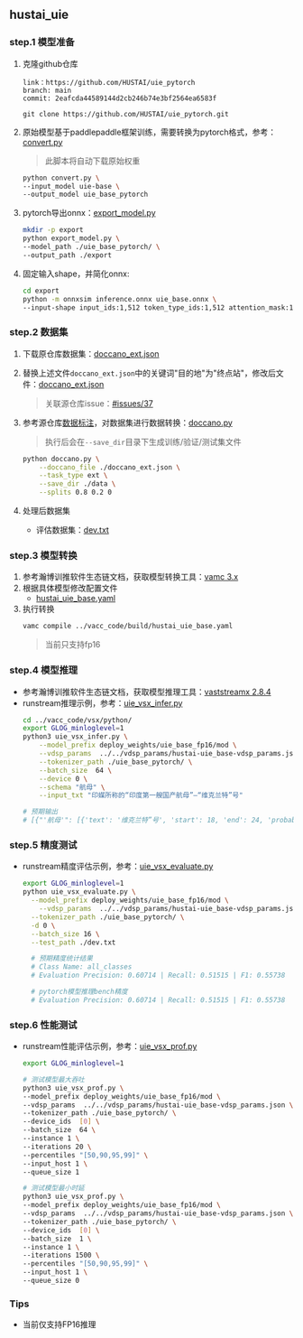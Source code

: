 ## hustai_uie

### step.1 模型准备

1. 克隆github仓库
    ```
    link：https://github.com/HUSTAI/uie_pytorch
    branch: main
    commit: 2eafcda44589144d2cb246b74e3bf2564ea6583f

    git clone https://github.com/HUSTAI/uie_pytorch.git

    ```

2. 原始模型基于paddlepaddle框架训练，需要转换为pytorch格式，参考：[convert.py](https://github.com/HUSTAI/uie_pytorch/blob/main/convert.py)
    > 此脚本将自动下载原始权重
    ```bash
    python convert.py \
    --input_model uie-base \
    --output_model uie_base_pytorch 
    ```

3. pytorch导出onnx：[export_model.py](https://github.com/HUSTAI/uie_pytorch/blob/main/export_model.py)
    ```bash
    mkdir -p export
    python export_model.py \
    --model_path ./uie_base_pytorch/ \
    --output_path ./export
    ```

4. 固定输入shape，并简化onnx: 
    ```bash
    cd export
    python -m onnxsim inference.onnx uie_base.onnx \
    --input-shape input_ids:1,512 token_type_ids:1,512 attention_mask:1,512
    ```


### step.2 数据集
1. 下载原仓库数据集：[doccano_ext.json](https://bj.bcebos.com/paddlenlp/datasets/uie/doccano_ext.json)
2. 替换上述文件`doccano_ext.json`中的关键词"目的地"为"终点站"，修改后文件：[doccano_ext.json](./doccano_ext.json)
    > 关联源仓库issue：[#issues/37](https://github.com/HUSTAI/uie_pytorch/issues/37)

3. 参考源仓库[数据标注](https://github.com/HUSTAI/uie_pytorch?tab=readme-ov-file#42-数据标注)，对数据集进行数据转换：[doccano.py](https://github.com/HUSTAI/uie_pytorch/blob/main/doccano.py)
    > 执行后会在`--save_dir`目录下生成训练/验证/测试集文件
  
    ```bash
    python doccano.py \
        --doccano_file ./doccano_ext.json \
        --task_type ext \
        --save_dir ./data \
        --splits 0.8 0.2 0
    ```

4. 处理后数据集
    - 评估数据集：[dev.txt](./dev.txt)
  

### step.3 模型转换
1. 参考瀚博训推软件生态链文档，获取模型转换工具：[vamc 3.x](../../../../docs/vastai_software.md)
2. 根据具体模型修改配置文件
    - [hustai_uie_base.yaml](../vacc_code/build/hustai_uie_base.yaml)
3. 执行转换
    ```bash
    vamc compile ../vacc_code/build/hustai_uie_base.yaml
    ```
    > 当前只支持fp16

### step.4 模型推理

- 参考瀚博训推软件生态链文档，获取模型推理工具：[vaststreamx 2.8.4](../../../../docs/vastai_software.md)
- runstream推理示例，参考：[uie_vsx_infer.py](../vacc_code/vsx/python/uie_vsx_infer.py)
  ```bash
  cd ../vacc_code/vsx/python/
  export GLOG_minloglevel=1
  python3 uie_vsx_infer.py \
      --model_prefix deploy_weights/uie_base_fp16/mod \
      --vdsp_params  ../../vdsp_params/hustai-uie_base-vdsp_params.json \
      --tokenizer_path ./uie_base_pytorch/ \
      --batch_size  64 \
      --device 0 \
      --schema "航母" \
      --input_txt "印媒所称的“印度第一艘国产航母”—“维克兰特”号"
  
  # 预期输出
  # [{"'航母'": [{'text': '维克兰特”号', 'start': 18, 'end': 24, 'probability': np.float16(0.6504)}]}]
  ```


### step.5 精度测试
- runstream精度评估示例，参考：[uie_vsx_evaluate.py](../vacc_code/vsx/python/uie_vsx_evaluate.py)

  ```bash
  export GLOG_minloglevel=1
  python uie_vsx_evaluate.py \
    --model_prefix deploy_weights/uie_base_fp16/mod \
      --vdsp_params  ../../vdsp_params/hustai-uie_base-vdsp_params.json \
    --tokenizer_path ./uie_base_pytorch/ \
    -d 0 \
    --batch_size 16 \
    --test_path ./dev.txt

    # 预期精度统计结果                                                                 
    # Class Name: all_classes
    # Evaluation Precision: 0.60714 | Recall: 0.51515 | F1: 0.55738

    # pytorch模型推理bench精度
    # Evaluation Precision: 0.60714 | Recall: 0.51515 | F1: 0.55738
  ```


### step.6 性能测试
- runstream性能评估示例，参考：[uie_vsx_prof.py](../vacc_code/vsx/python/uie_vsx_prof.py)

  ```bash
  export GLOG_minloglevel=1

  # 测试模型最大吞吐
  python3 uie_vsx_prof.py \
  --model_prefix deploy_weights/uie_base_fp16/mod \
  --vdsp_params  ../../vdsp_params/hustai-uie_base-vdsp_params.json \
  --tokenizer_path ./uie_base_pytorch/ \
  --device_ids  [0] \
  --batch_size  64 \
  --instance 1 \
  --iterations 20 \
  --percentiles "[50,90,95,99]" \
  --input_host 1 \
  --queue_size 1

  # 测试模型最小时延
  python3 uie_vsx_prof.py \
  --model_prefix deploy_weights/uie_base_fp16/mod \
  --vdsp_params  ../../vdsp_params/hustai-uie_base-vdsp_params.json \
  --tokenizer_path ./uie_base_pytorch/ \
  --device_ids  [0] \
  --batch_size  1 \
  --instance 1 \
  --iterations 1500 \
  --percentiles "[50,90,95,99]" \
  --input_host 1 \
  --queue_size 0
  ```



### Tips
- 当前仅支持FP16推理